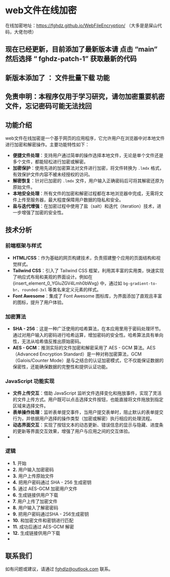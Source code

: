 # web文件在线加密
在线加密地址：https://fghdz.github.io/WebFileEncryption/
（大多是是屎山代码，大佬勿喷）
## 现在已经更新，目前添加了最新版本请 点击 “main” 然后选择 “ fghdz-patch-1” 获取最新的代码
## 新版本添加了 ： 文件批量下载 功能

## 免责申明：本程序仅用于学习研究，请勿加密重要机密文件，忘记密码可能无法找回

## 功能介绍
web文件在线加密是一个基于网页的应用程序，它允许用户在浏览器中对本地文件进行加密和解密操作。主要功能特性如下：
- **便捷文件处理**：支持用户通过简单的操作选择本地文件，无论是单个文件还是多个文件，都能轻松进行加密或解密。
- **加密保护**：使用先进的加密算法对文件进行加密，将文件转换为 `.lmdx` 格式，有效保护文件内容不被未经授权的访问。
- **解密恢复**：针对已加密的 `.lmdx` 文件，用户输入正确密码后可将其解密还原为原始文件。
- **本地安全处理**：所有文件的加密和解密过程都在本地浏览器中完成，无需将文件上传至服务器，最大程度保障用户数据的隐私和安全。
- **盐与迭代增强**：在加密过程中使用了盐（salt）和迭代（iteration）技术，进一步增强了加密的安全性。

## 技术分析

### 前端框架与样式
- **HTML/CSS**：作为基础的网页构建技术，负责搭建整个应用的页面结构和视觉样式。
- **Tailwind CSS**：引入了 Tailwind CSS 框架，利用其丰富的实用类，快速实现了响应式布局和美观的界面设计。例如在 {insert\_element\_0\_YGluZGV4Lmh0bWxg} 中，通过如 `bg-gradient-to-br`、`rounded-3xl` 等类名来定义元素的样式。
- **Font Awesome**：集成了 Font Awesome 图标库，为界面添加了直观且丰富的图标，提升了用户体验。

### 加密算法
- **SHA - 256**：这是一种广泛使用的哈希算法，在本应用里用于密码处理环节。通过对用户输入的密码进行哈希运算，增加密码的安全性。哈希算法具有单向性，无法从哈希值反推出原始密码。
- **AES - GCM**：推测实际的文件加密和解密采用了 AES - GCM 算法。AES（Advanced Encryption Standard）是一种对称加密算法，GCM（Galois/Counter Mode）是与之结合的认证加密模式，它不仅能保证数据的保密性，还能确保数据的完整性和提供认证功能。

### JavaScript 功能实现
- **文件上传交互**：借助 JavaScript 监听文件选择变化和拖放事件，实现了灵活的文件上传方式。用户既可以点击选择文件按钮，也能直接将文件拖放到指定区域来选择文件。
- **表单操作处理**：监听表单提交事件，当用户提交表单时，阻止默认的表单提交行为，并依据用户选择的操作类型（加密或解密）执行相应的处理流程。
- **动态界面交互**：实现了按钮文本的动态更新、错误信息的显示与隐藏、进度条的更新等界面交互效果，增强了用户与应用之间的交互体验。
- 
### 逻辑

- **1.** 开始
- **2.** 用户输入加密密码
- **3.** 用户上传原始文件
- **4.** 把用户密码通过 SHA - 256 生成密钥
- **5.** 通过 AES-GCM 加密用户文件
- **6.** 生成链接供用户下载
- **7.** 用户上传了加密文件
- **8.** 用户输入了解密密码
- **9.** 把用户密码通过SHA - 256生成密钥
- **10.** 和加密文件和密钥进行匹配
- **11.** 成功后通过 AES-GCM 解密
- **12.** 生成链接供用户下载
- 
## 联系我们
如有问题或建议，请通过 fghdlz@outlook.com 联系。
